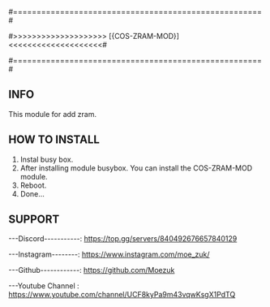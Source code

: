 #=====================================================#

#>>>>>>>>>>>>>>>>>>>> [{COS-ZRAM-MOD}] <<<<<<<<<<<<<<<<<<<<#

#=====================================================#


## INFO
This module for add zram.

## HOW TO INSTALL
1. Instal busy box.
2. After installing module busybox. You can install the COS-ZRAM-MOD module.
4. Reboot.
3. Done...

## SUPPORT
---Discord-----------: https://top.gg/servers/840492676657840129

---Instagram--------: https://www.instagram.com/moe_zuk/

---Github------------: https://github.com/Moezuk

---Youtube Channel : https://www.youtube.com/channel/UCF8kyPa9m43vqwKsgX1PdTQ

